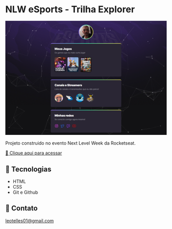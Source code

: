 # NLW eSports - Trilha Explorer

![preview](./github/preview.png)

Projeto construido no evento Next Level Week da Rocketseat.

[🧷 Clique aqui para acessar](https://leotelless.github.io/NLW-esports/)

## 🧷 Tecnologias

- HTML
- CSS
- Git e Github

## 💚 Contato

leotelles01@gmail.com

